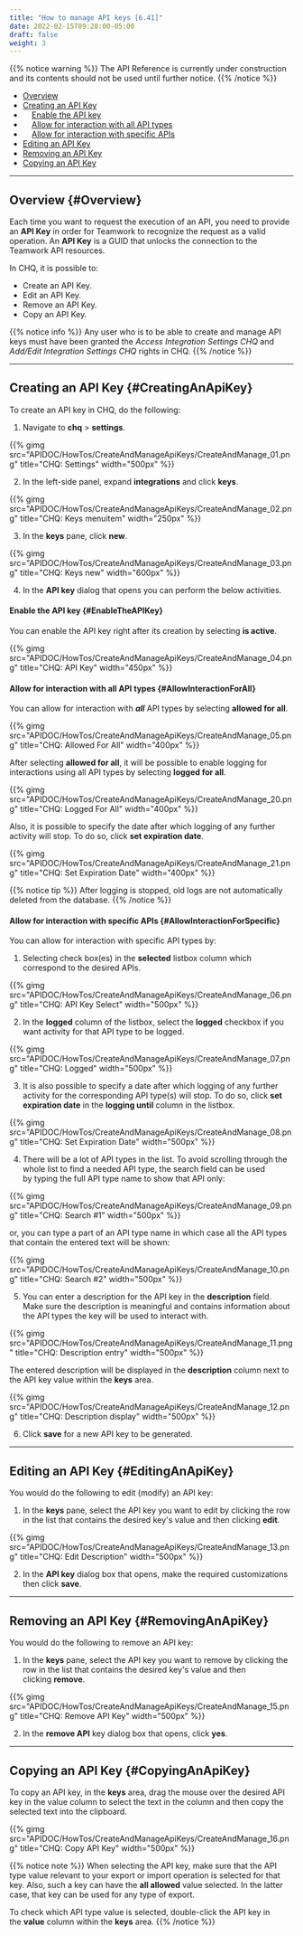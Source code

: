 ```yaml
---
title: "How to manage API keys [6.41]"
date: 2022-02-15T09:28:00-05:00
draft: false
weight: 3
---
```


<!-- begin comment block (when active)-------------------- -->
{{% notice warning %}}
The API Reference is currently under construction and its contents should not be used until further notice.
{{% /notice %}}

- [Overview](#Overview)
- [Creating an API Key](#CreatingAnApiKey)
- &nbsp;&nbsp;&nbsp;&nbsp;[Enable the API key](#EnableTheAPIKey)
- &nbsp;&nbsp;&nbsp;&nbsp;[Allow for interaction with all API types](#AllowInteractionForAll)
- &nbsp;&nbsp;&nbsp;&nbsp;[Allow for interaction with specific APIs](#AllowInteractionForSpecific)
- [Editing an API Key](#EditingAnApiKey)
- [Removing an API Key](#RemovingAnApiKey)
- [Copying an API Key](#CopyingAnApiKey)

---
<!-- end comment block (when active)-------------------- -->

## Overview {#Overview}

Each time you want to request the execution of an API, you need to provide an **API Key** in order for Teamwork to recognize the request as a valid operation. An **API Key** is a GUID that unlocks the connection to the Teamwork API resources.

In CHQ, it is possible to:  
- Create an API Key.  
- Edit an API Key.  
- Remove an API Key.  
- Copy an API Key.

{{% notice info %}}
Any user who is to be able to create and manage API keys must have been granted the *Access Integration Settings CHQ* and *Add/Edit Integration Settings CHQ* rights in CHQ.
{{% /notice %}}

---

## Creating an API Key {#CreatingAnApiKey}

To create an API key in CHQ, do the following:

1. Navigate to **chq** > **settings**.

{{% gimg src="APIDOC/HowTos/CreateAndManageApiKeys/CreateAndManage_01.png" title="CHQ: Settings" width="500px" %}}

2. In the left-side panel, expand **integrations** and click **keys**.

{{% gimg src="APIDOC/HowTos/CreateAndManageApiKeys/CreateAndManage_02.png" title="CHQ: Keys menuitem" width="250px" %}}

3. In the **keys** pane, click **new**.

{{% gimg src="APIDOC/HowTos/CreateAndManageApiKeys/CreateAndManage_03.png" title="CHQ: Keys new" width="600px" %}}

4. In the **API key** dialog that opens you can perform the below activities.

#### Enable the API key {#EnableTheAPIKey}

You can enable the API key right after its creation by selecting **is active**.

{{% gimg src="APIDOC/HowTos/CreateAndManageApiKeys/CreateAndManage_04.png" title="CHQ: API Key" width="450px" %}}

#### Allow for interaction with all API types {#AllowInteractionForAll}

You can allow for interaction with ***all*** API types by selecting **allowed for all**.

{{% gimg src="APIDOC/HowTos/CreateAndManageApiKeys/CreateAndManage_05.png" title="CHQ: Allowed For All" width="400px" %}}

After selecting **allowed for all**, it will be possible to enable logging for interactions using all API types by selecting **logged for all**.

{{% gimg src="APIDOC/HowTos/CreateAndManageApiKeys/CreateAndManage_20.png" title="CHQ: Logged For All" width="400px" %}}

Also, it is possible to specify the date after which logging of any further activity will stop. To do so, click **set expiration date**.

{{% gimg src="APIDOC/HowTos/CreateAndManageApiKeys/CreateAndManage_21.png" title="CHQ: Set Expiration Date" width="400px" %}}

{{% notice tip %}}
After logging is stopped, old logs are not automatically deleted from the database.
{{% /notice %}}

#### Allow for interaction with specific APIs {#AllowInteractionForSpecific}

You can allow for interaction with specific API types by:

1. Selecting check box(es) in the **selected** listbox column which correspond to the desired APIs.

{{% gimg src="APIDOC/HowTos/CreateAndManageApiKeys/CreateAndManage_06.png" title="CHQ: API Key Select" width="500px" %}}

2. In the **logged** column of the listbox, select the **logged** checkbox if you want activity for that API type to be logged.

{{% gimg src="APIDOC/HowTos/CreateAndManageApiKeys/CreateAndManage_07.png" title="CHQ: Logged" width="500px" %}}

3. It is also possible to specify a date after which logging of any further activity for the corresponding API type(s) will stop. To do so, click **set expiration date** in the **logging until** column in the listbox.

{{% gimg src="APIDOC/HowTos/CreateAndManageApiKeys/CreateAndManage_08.png" title="CHQ: Set Expiration Date" width="500px" %}}

4. There will be a lot of API types in the list. To avoid scrolling through the whole list to find a needed API type, the search field can be used by typing the full API type name to show that API only:

{{% gimg src="APIDOC/HowTos/CreateAndManageApiKeys/CreateAndManage_09.png" title="CHQ: Search #1" width="500px" %}}

or, you can type a part of an API type name in which case all the API types that contain the entered text will be shown:

{{% gimg src="APIDOC/HowTos/CreateAndManageApiKeys/CreateAndManage_10.png" title="CHQ: Search #2" width="500px" %}}

5. You can enter a description for the API key in the **description** field. Make sure the description is meaningful and contains information about the API types the key will be used to interact with.

{{% gimg src="APIDOC/HowTos/CreateAndManageApiKeys/CreateAndManage_11.png" title="CHQ: Description entry" width="500px" %}}

The entered description will be displayed in the **description** column next to the API key value within the **keys** area.

{{% gimg src="APIDOC/HowTos/CreateAndManageApiKeys/CreateAndManage_12.png" title="CHQ: Description display" width="500px" %}}

6. Click **save** for a new API key to be generated.

---

## Editing an API Key {#EditingAnApiKey}

You would do the following to edit (modify) an API key:

1. In the **keys** pane, select the API key you want to edit by clicking the row in the list that contains the desired key's value and then clicking **edit**.

{{% gimg src="APIDOC/HowTos/CreateAndManageApiKeys/CreateAndManage_13.png" title="CHQ: Edit Description" width="500px" %}}

2. In the **API key** dialog box that opens, make the required customizations then click **save**.

---

## Removing an API Key {#RemovingAnApiKey}

You would do the following to remove an API key:

1. In the **keys** pane, select the API key you want to remove by clicking the row in the list that contains the desired key's value and then clicking **remove**.

{{% gimg src="APIDOC/HowTos/CreateAndManageApiKeys/CreateAndManage_15.png" title="CHQ: Remove API Key" width="500px" %}}

2. In the **remove API** key dialog box that opens, click **yes**.

---

## Copying an API Key {#CopyingAnApiKey}

To copy an API key, in the **keys** area, drag the mouse over the desired API key in the value column to select the text in the column and then copy the selected text into the clipboard.

{{% gimg src="APIDOC/HowTos/CreateAndManageApiKeys/CreateAndManage_16.png" title="CHQ: Copy API Key" width="500px" %}}


{{% notice note %}}
When selecting the API key, make sure that the API type value relevant to your export or import operation is selected for that key. Also, such a key can have the **all allowed** value selected. In the latter case, that key can be used for any type of export.

To check which API type value is selected, double-click the API key in the **value** column within the **keys** area.
{{% /notice %}}
